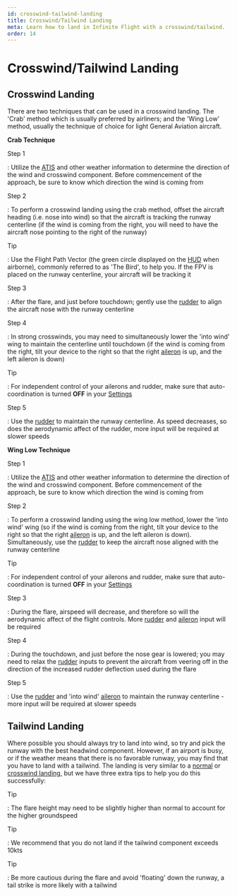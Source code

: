 ```yaml
---
id: crosswind-tailwind-landing
title: Crosswind/Tailwind Landing
meta: Learn how to land in Infinite Flight with a crosswind/tailwind.
order: 14
---
```


# Crosswind/Tailwind Landing



## Crosswind Landing

There are two techniques that can be used in a crosswind landing. The 'Crab' method which is usually preferred by airliners; and the 'Wing Low' method, usually the technique of choice for light General Aviation aircraft.



**Crab Technique**

Step 1

: Utilize the [ATIS](/guide/flying-guide/on-the-ground/flight-planning#atis) and other weather information to determine the direction of the wind and crosswind component. Before commencement of the approach, be sure to know which direction the wind is coming from



Step 2

: To perform a crosswind landing using the crab method, offset the aircraft heading (i.e. nose into wind) so that the aircraft is tracking the runway centerline (if the wind is coming from the right, you will need to have the aircraft nose pointing to the right of the runway)



Tip

: Use the Flight Path Vector (the green circle displayed on the [HUD](/guide/getting-started/pilot-user-interface/hud#head-up-display-(hud)) when airborne), commonly referred to as 'The Bird', to help you. If the FPV is placed on the runway centerline, your aircraft will be tracking it



Step 3

: After the flare, and just before touchdown; gently use the [rudder](/guide/getting-started/pilot-user-interface/flight-controls#flight-controls) to align the aircraft nose with the runway centerline



Step 4

: In strong crosswinds, you may need to simultaneously lower the 'into wind' wing to maintain the centerline until touchdown (if the wind is coming from the right, tilt your device to the right so that the right [aileron](/guide/getting-started/pilot-user-interface/flight-controls#flight-controls) is up, and the left aileron is down)



Tip

: For independent control of your ailerons and rudder, make sure that auto-coordination is turned **OFF** in your [Settings](/guide/getting-started/home-user-interface/settings#settings)



Step 5

: Use the [rudder](/guide/getting-started/pilot-user-interface/flight-controls#flight-controls) to maintain the runway centerline. As speed decreases, so does the aerodynamic affect of the rudder, more input will be required at slower speeds



**Wing Low Technique**

Step 1

: Utilize the [ATIS](/guide/flying-guide/on-the-ground/flight-planning#atis) and other weather information to determine the direction of the wind and crosswind component. Before commencement of the approach, be sure to know which direction the wind is coming from



Step 2

: To perform a crosswind landing using the wing low method, lower the 'into wind' wing (so if the wind is coming from the right, tilt your device to the right so that the right [aileron](/guide/getting-started/pilot-user-interface/flight-controls#flight-controls) is up, and the left aileron is down). Simultaneously, use the [rudder](/guide/getting-started/pilot-user-interface/flight-controls#flight-controls) to keep the aircraft nose aligned with the runway centerline



Tip

: For independent control of your ailerons and rudder, make sure that auto-coordination is turned **OFF** in your [Settings](/guide/getting-started/home-user-interface/settings#settings)



Step 3

: During the flare, airspeed will decrease, and therefore so will the aerodynamic affect of the flight controls. More [rudder](/guide/getting-started/pilot-user-interface/flight-controls#flight-controls) and [aileron](/guide/getting-started/pilot-user-interface/flight-controls#flight-controls) input will be required



Step 4

: During the touchdown, and just before the nose gear is lowered; you may need to relax the [rudder](/guide/getting-started/pilot-user-interface/flight-controls#flight-controls) inputs to prevent the aircraft from veering off in the direction of the increased rudder deflection used during the flare



Step 5

: Use the [rudder](/guide/getting-started/pilot-user-interface/flight-controls#flight-controls) and 'into wind' [aileron](/guide/getting-started/pilot-user-interface/flight-controls#flight-controls) to maintain the runway centerline - more input will be required at slower speeds



## Tailwind Landing



Where possible you should always try to land into wind, so try and pick the runway with the best headwind component. However, if an airport is busy, or if the weather means that there is no favorable runway, you may find that you have to land with a tailwind.  The landing is very similar to a [normal](/guide/flying-guide/descent-to-landing/landing#landing) or [crosswind landing](/guide/flying-guide/descent-to-landing/crosswind-tailwind-landing#crosswind-landing), but we have three extra tips to help you do this successfully:



Tip

: The flare height may need to be slightly higher than normal to account for the higher groundspeed



Tip

: We recommend that you do not land if the tailwind component exceeds 10kts



Tip

: Be more cautious during the flare and avoid 'floating' down the runway, a tail strike is more likely with a tailwind